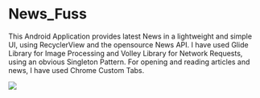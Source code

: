 # News_Fuss
This Android Application provides latest News in a lightweight and simple UI, using RecyclerView and the opensource News API. 
I have used Glide Library for Image Processing and Volley Library for Network Requests, using an obvious Singleton Pattern.
For opening and reading articles and news, I have used Chrome Custom Tabs.


![](https://media.giphy.com/media/TBsXELCRNc2EeMxXwy/giphy.gif)
